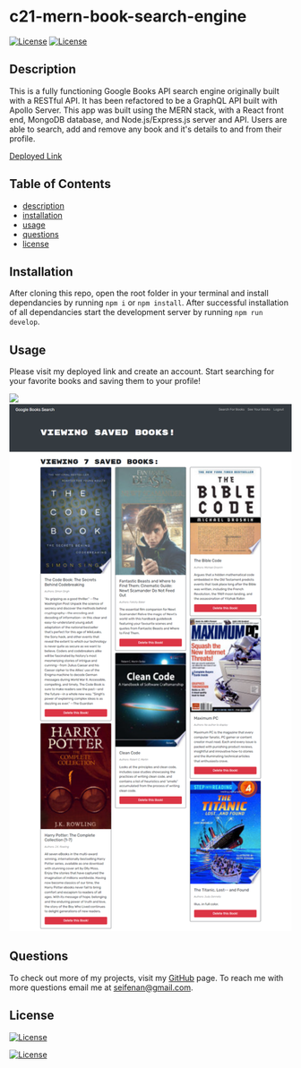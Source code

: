   # c21-mern-book-search-engine 
  [![License](https://img.shields.io/badge/License-Apache_2.0-green.svg)](https://opensource.org/licenses/Apache-2.0/)
  [![License](https://img.shields.io/badge/License-MIT-blue.svg)](https://opensource.org/licenses/mit/)

  ## Description  
  This is a fully functioning Google Books API search engine originally built with a RESTful API. It has been refactored to be a GraphQL API built with Apollo Server. This app was built using the MERN stack, with a React front end, MongoDB database, and Node.js/Express.js server and API. Users are able to search, add and remove any book and it's details to and from their profile.

  [Deployed Link](https://c21-book-search-engine.herokuapp.com/)

  ## Table of Contents 
  * [description](#description)
  * [installation](#installation)
  * [usage](#usage)
  * [questions](#questions)
  * [license](#license)
  
  ## Installation
  After cloning this repo, open the root folder in your terminal and install dependancies by running `npm i` or `npm install`. After successful installation of all dependancies start the development server by running `npm run develop`.

  ## Usage 
  Please visit my deployed link and create an account. Start searching for your favorite books and saving them to your profile!

  <img src="./client/public/img/screenshot.gif"/>
  <img src="./client/public/img/screenshot.png"/>
 
  
  ## Questions
  To check out more of my projects, visit my [GitHub](https://github.com/seifenan) page.
  To reach me with more questions email me at seifenan@gmail.com. 


  ## License
  [![License](https://img.shields.io/badge/License-Apache_2.0-green.svg)](https://opensource.org/licenses/Apache-2.0/)

  [![License](https://img.shields.io/badge/License-MIT-blue.svg)](https://opensource.org/licenses/mit/)
